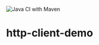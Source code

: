 ![Java CI with Maven](https://github.com/jhannes/http-client-demo/workflows/Java%20CI%20with%20Maven/badge.svg)

# http-client-demo
